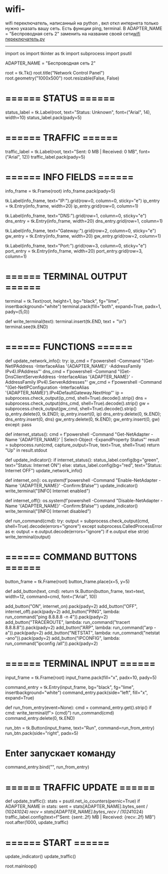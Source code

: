 # wifi-
wifi переключатель, написанный на python , вкл откл интернета только нужно указать вашу сеть. Есть функции ping, terminal. В 
ADAPTER_NAME = "Беспроводная сеть 2" заменить на название своей сети[wifi переключатель.py](https://github.com/user-attachments/files/22459610/wifi.py)


---------------------------------------------------------------------------------------------------------------------------
import os
import tkinter as tk
import subprocess
import psutil

ADAPTER_NAME = "Беспроводная сеть 2"

root = tk.Tk()
root.title("Network Control Panel")
root.geometry("1000x500")
root.resizable(False, False)

# ====== STATUS ======
status_label = tk.Label(root, text="Status: Unknown", font=("Arial", 14), width=10)
status_label.pack(pady=5)

# ====== TRAFFIC ======
traffic_label = tk.Label(root, text="Sent: 0 MB | Received: 0 MB", font=("Arial", 12))
traffic_label.pack(pady=5)

# ====== INFO FIELDS ======
info_frame = tk.Frame(root)
info_frame.pack(pady=5)

tk.Label(info_frame, text="IP:").grid(row=0, column=0, sticky="e")
ip_entry = tk.Entry(info_frame, width=20)
ip_entry.grid(row=0, column=1)

tk.Label(info_frame, text="DNS:").grid(row=1, column=0, sticky="e")
dns_entry = tk.Entry(info_frame, width=20)
dns_entry.grid(row=1, column=1)

tk.Label(info_frame, text="Gateway:").grid(row=2, column=0, sticky="e")
gw_entry = tk.Entry(info_frame, width=20)
gw_entry.grid(row=2, column=1)

tk.Label(info_frame, text="Port:").grid(row=3, column=0, sticky="e")
port_entry = tk.Entry(info_frame, width=20)
port_entry.grid(row=3, column=1)

# ====== TERMINAL OUTPUT ======
terminal = tk.Text(root, height=1, bg="black", fg="lime", insertbackground="white")
terminal.pack(fill="both", expand=True, padx=1, pady=(5,0))

def write_terminal(text):
    terminal.insert(tk.END, text + "\n")
    terminal.see(tk.END)

# ====== FUNCTIONS ======
def update_network_info():
    try:
        ip_cmd = f'powershell -Command "(Get-NetIPAddress -InterfaceAlias \'{ADAPTER_NAME}\' -AddressFamily IPv4).IPAddress"'
        dns_cmd = f'powershell -Command "(Get-DnsClientServerAddress -InterfaceAlias \'{ADAPTER_NAME}\' -AddressFamily IPv4).ServerAddresses"'
        gw_cmd = f'powershell -Command "(Get-NetIPConfiguration -InterfaceAlias \'{ADAPTER_NAME}\').IPv4DefaultGateway.NextHop"'
        ip = subprocess.check_output(ip_cmd, shell=True).decode().strip()
        dns = subprocess.check_output(dns_cmd, shell=True).decode().strip()
        gw = subprocess.check_output(gw_cmd, shell=True).decode().strip()
        ip_entry.delete(0, tk.END); ip_entry.insert(0, ip)
        dns_entry.delete(0, tk.END); dns_entry.insert(0, dns)
        gw_entry.delete(0, tk.END); gw_entry.insert(0, gw)
    except:
        pass

def internet_status():
    cmd = f'powershell -Command "Get-NetAdapter -Name \'{ADAPTER_NAME}\' | Select-Object -ExpandProperty Status"'
    result = subprocess.run(cmd, capture_output=True, text=True, shell=True)
    return "Up" in result.stdout

def update_indicator():
    if internet_status():
        status_label.config(bg="green", text="Status: Internet ON")
    else:
        status_label.config(bg="red", text="Status: Internet OFF")
    update_network_info()

def internet_on():
    os.system(f'powershell -Command "Enable-NetAdapter -Name \'{ADAPTER_NAME}\' -Confirm:$false"')
    update_indicator()
    write_terminal("[INFO] Internet enabled")

def internet_off():
    os.system(f'powershell -Command "Disable-NetAdapter -Name \'{ADAPTER_NAME}\' -Confirm:$false"')
    update_indicator()
    write_terminal("[INFO] Internet disabled")

def run_command(cmd):
    try:
        output = subprocess.check_output(cmd, shell=True).decode(errors="ignore")
    except subprocess.CalledProcessError as e:
        output = e.output.decode(errors="ignore") if e.output else str(e)
    write_terminal(output)

# ====== COMMAND BUTTONS ======
button_frame = tk.Frame(root)
button_frame.place(x=5, y=5)

def add_button(text, cmd):
    return tk.Button(button_frame, text=text, width=12, command=cmd, font=("Arial", 10))

add_button("ON", internet_on).pack(pady=2)
add_button("OFF", internet_off).pack(pady=2)
add_button("PING", lambda: run_command("ping 8.8.8.8 -n 4")).pack(pady=2)
add_button("TRACEROUTE", lambda: run_command("tracert 8.8.8.8")).pack(pady=2)
add_button("ARP", lambda: run_command("arp -a")).pack(pady=2)
add_button("NETSTAT", lambda: run_command("netstat -ano")).pack(pady=2)
add_button("IPCONFIG", lambda: run_command("ipconfig /all")).pack(pady=2)

# ====== TERMINAL INPUT ======
input_frame = tk.Frame(root)
input_frame.pack(fill="x", padx=10, pady=5)

command_entry = tk.Entry(input_frame, bg="black", fg="lime", insertbackground="white")
command_entry.pack(side="left", fill="x", expand=True)

def run_from_entry(event=None):
    cmd = command_entry.get().strip()
    if cmd:
        write_terminal(f"> {cmd}")
        run_command(cmd)
        command_entry.delete(0, tk.END)

run_btn = tk.Button(input_frame, text="Run", command=run_from_entry)
run_btn.pack(side="right", padx=5)

# Enter запускает команду
command_entry.bind("<Return>", run_from_entry)

# ====== TRAFFIC UPDATE ======
def update_traffic():
    stats = psutil.net_io_counters(pernic=True)
    if ADAPTER_NAME in stats:
        sent = stats[ADAPTER_NAME].bytes_sent / (1024*1024)
        recv = stats[ADAPTER_NAME].bytes_recv / (1024*1024)
        traffic_label.config(text=f"Sent: {sent:.2f} MB | Received: {recv:.2f} MB")
    root.after(1000, update_traffic)

# ====== START ======
update_indicator()
update_traffic()

root.mainloop()
